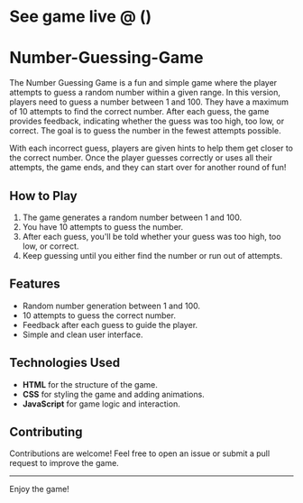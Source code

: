 # See game live @ ()



# Number-Guessing-Game
The Number Guessing Game is a fun and simple game where the player attempts to guess a random number within a given range. In this version, players need to guess a number between 1 and 100. They have a maximum of 10 attempts to find the correct number. After each guess, the game provides feedback, indicating whether the guess was too high, too low, or correct. The goal is to guess the number in the fewest attempts possible.

With each incorrect guess, players are given hints to help them get closer to the correct number. Once the player guesses correctly or uses all their attempts, the game ends, and they can start over for another round of fun!

## How to Play
1. The game generates a random number between 1 and 100.
2. You have 10 attempts to guess the number.
3. After each guess, you'll be told whether your guess was too high, too low, or correct.
4. Keep guessing until you either find the number or run out of attempts.

## Features
- Random number generation between 1 and 100.
- 10 attempts to guess the correct number.
- Feedback after each guess to guide the player.
- Simple and clean user interface.

## Technologies Used
- **HTML** for the structure of the game.
- **CSS** for styling the game and adding animations.
- **JavaScript** for game logic and interaction.


## Contributing
Contributions are welcome! Feel free to open an issue or submit a pull request to improve the game.

---
Enjoy the game!
